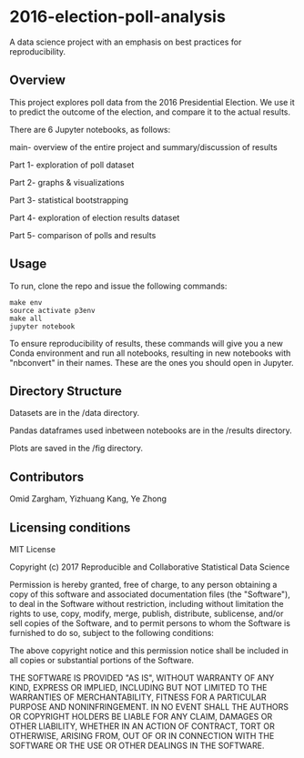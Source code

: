 # 2016-election-poll-analysis
A data science project with an emphasis on best practices for reproducibility.

## Overview
This project explores poll data from the 2016 Presidential Election. We use it to predict the outcome of the election, and compare it to the actual results.

There are 6 Jupyter notebooks, as follows:

main- overview of the entire project and summary/discussion of results

Part 1- exploration of poll dataset

Part 2- graphs & visualizations

Part 3- statistical bootstrapping 

Part 4- exploration of election results dataset

Part 5- comparison of polls and results

## Usage

To run, clone the repo and issue the following commands:

```
make env
source activate p3env
make all
jupyter notebook
```
To ensure reproducibility of results, these commands will give you a new Conda environment and run all notebooks, resulting in new notebooks with "nbconvert" in their names. These are the ones you should open in Jupyter.

## Directory Structure

Datasets are in the /data directory.

Pandas dataframes used inbetween notebooks are in the /results directory.

Plots are saved in the /fig directory.

## Contributors
Omid Zargham, Yizhuang Kang, Ye Zhong

## Licensing conditions
MIT License

Copyright (c) 2017 Reproducible and Collaborative Statistical Data Science

Permission is hereby granted, free of charge, to any person obtaining a copy
of this software and associated documentation files (the "Software"), to deal
in the Software without restriction, including without limitation the rights
to use, copy, modify, merge, publish, distribute, sublicense, and/or sell
copies of the Software, and to permit persons to whom the Software is
furnished to do so, subject to the following conditions:

The above copyright notice and this permission notice shall be included in all
copies or substantial portions of the Software.

THE SOFTWARE IS PROVIDED "AS IS", WITHOUT WARRANTY OF ANY KIND, EXPRESS OR
IMPLIED, INCLUDING BUT NOT LIMITED TO THE WARRANTIES OF MERCHANTABILITY,
FITNESS FOR A PARTICULAR PURPOSE AND NONINFRINGEMENT. IN NO EVENT SHALL THE
AUTHORS OR COPYRIGHT HOLDERS BE LIABLE FOR ANY CLAIM, DAMAGES OR OTHER
LIABILITY, WHETHER IN AN ACTION OF CONTRACT, TORT OR OTHERWISE, ARISING FROM,
OUT OF OR IN CONNECTION WITH THE SOFTWARE OR THE USE OR OTHER DEALINGS IN THE
SOFTWARE.
